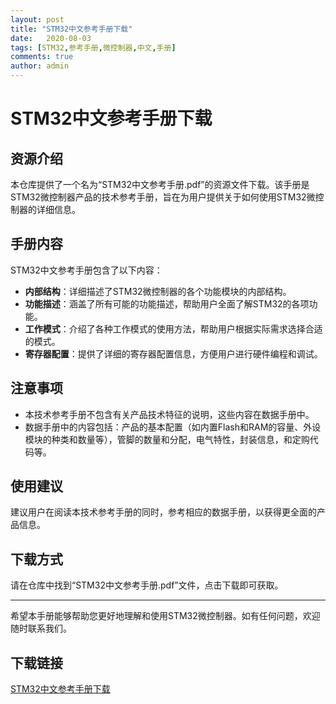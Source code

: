 ```yaml
---
layout: post
title: "STM32中文参考手册下载"
date:   2020-08-03
tags: [STM32,参考手册,微控制器,中文,手册]
comments: true
author: admin
---
```

# STM32中文参考手册下载

## 资源介绍

本仓库提供了一个名为“STM32中文参考手册.pdf”的资源文件下载。该手册是STM32微控制器产品的技术参考手册，旨在为用户提供关于如何使用STM32微控制器的详细信息。

## 手册内容

STM32中文参考手册包含了以下内容：

- **内部结构**：详细描述了STM32微控制器的各个功能模块的内部结构。
- **功能描述**：涵盖了所有可能的功能描述，帮助用户全面了解STM32的各项功能。
- **工作模式**：介绍了各种工作模式的使用方法，帮助用户根据实际需求选择合适的模式。
- **寄存器配置**：提供了详细的寄存器配置信息，方便用户进行硬件编程和调试。

## 注意事项

- 本技术参考手册不包含有关产品技术特征的说明，这些内容在数据手册中。
- 数据手册中的内容包括：产品的基本配置（如内置Flash和RAM的容量、外设模块的种类和数量等），管脚的数量和分配，电气特性，封装信息，和定购代码等。

## 使用建议

建议用户在阅读本技术参考手册的同时，参考相应的数据手册，以获得更全面的产品信息。

## 下载方式

请在仓库中找到“STM32中文参考手册.pdf”文件，点击下载即可获取。

---

希望本手册能够帮助您更好地理解和使用STM32微控制器。如有任何问题，欢迎随时联系我们。

## 下载链接

[STM32中文参考手册下载](https://pan.quark.cn/s/00fc809fd319)